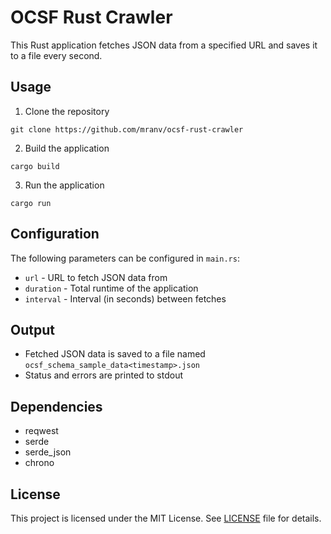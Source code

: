 

# OCSF Rust Crawler

This Rust application fetches JSON data from a specified URL and saves it to a file every second.

## Usage

1. Clone the repository
```
git clone https://github.com/mranv/ocsf-rust-crawler
```

2. Build the application 
```
cargo build
```

3. Run the application
```
cargo run  
```

## Configuration

The following parameters can be configured in `main.rs`:

- `url` - URL to fetch JSON data from 
- `duration` - Total runtime of the application
- `interval` - Interval (in seconds) between fetches

## Output

- Fetched JSON data is saved to a file named `ocsf_schema_sample_data<timestamp>.json` 
- Status and errors are printed to stdout

## Dependencies

- reqwest
- serde
- serde_json 
- chrono

## License

This project is licensed under the MIT License. See [LICENSE](LICENSE) file for details.


